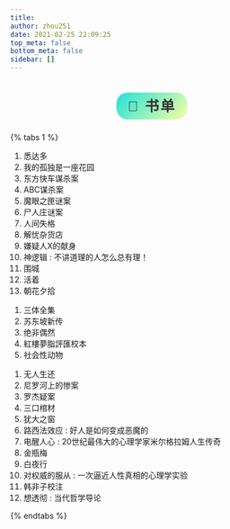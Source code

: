 ```yaml
---
title: 
author: zhou251
date: 2021-02-25 22:09:25
top_meta: false
bottom_meta: false
sidebar: []
---
```

<div style="margin-top:2.5rem;text-align:center">
<span class="milky">📖 书单</span>
</div>
<br/>
<style>
.milky {
    font-family: "Arial Rounded MT Bold", "Helvetica Rounded", Arial, sans-serif;
    font-size: 25px;
    letter-spacing: 0.1em;
    color: #333333;
    font-weight: 700;
    padding: 10px 20px;
    border-radius: 20px;
    background-image: linear-gradient(-225deg, #20E2D7 0%, #F9FEA5 100%);
}
</style>

{% tabs 1 %}

<!-- tab 看过的 -->
1. 悉达多
2. 我的孤独是一座花园
3. 东方快车谋杀案
4. ABC谋杀案
5. 魔眼之匣谜案
6. 尸人庄谜案
7. 人间失格
8. 解忧杂货店
9. 嫌疑人X的献身
10. 神逻辑 : 不讲道理的人怎么总有理！
11. 围城
12. 活着
13. 朝花夕拾
<!-- endtab -->

<!-- tab 在看的 -->
1. 三体全集
2. 苏东坡新传
3. 绝非偶然
4. 紅樓夢脂評匯校本
5. 社会性动物
<!-- endtab -->

<!-- tab 想看的 -->
1. 无人生还
2. 尼罗河上的惨案
3. 罗杰疑案
4. 三口棺材
5. 犹大之窗
6. 路西法效应 : 好人是如何变成恶魔的
7. 电醒人心 : 20世纪最伟大的心理学家米尔格拉姆人生传奇
8. 金瓶梅
9. 白夜行
10. 对权威的服从 : 一次逼近人性真相的心理学实验
11. 韩非子校注
12. 想透彻 : 当代哲学导论
<!-- endtab -->

{% endtabs %}
